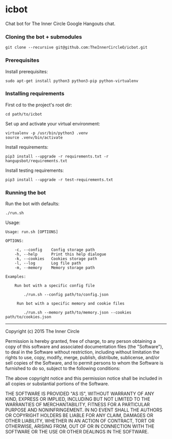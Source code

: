 icbot
=====

Chat bot for The Inner Circle Google Hangouts chat.


### Cloning the bot + submodules

    git clone --recursive git@github.com:TheInnerCircleO/icbot.git


### Prerequisites

Install prerequisites:

    sudo apt-get install python3 python3-pip python-virtualenv


### Installing requirements

First cd to the project's root dir:

    cd path/to/icbot


Set up and activate your virtual environment:

    virtualenv -p /usr/bin/python3 .venv
    source .venv/bin/activate


Install requirements:

    pip3 install --upgrade -r requirements.txt -r hangupsbot/requirements.txt


Install testing requirements:

    pip3 install --upgrade -r test-requirements.txt


### Running the bot

Run the bot with defaults:

    ./run.sh

Usage:

    Usage: run.sh [OPTIONS]

    OPTIONS:

        -c, --config    Config storage path
        -h, --help      Print this help dialogue
        -k, --cookies   Cookies storage path
        -l, --log       Log file path
        -m, --memory    Memory storage path

    Examples:

        Run bot with a specific config file

            ./run.sh --config path/to/config.json

         Run bot with a specific memory and cookie files

            ./run.sh --memory path/to/memory.json --cookies path/to/cookies.json


-----

Copyright (c) 2015 The Inner Circle

Permission is hereby granted, free of charge, to any person obtaining a copy
of this software and associated documentation files (the "Software"), to deal
in the Software without restriction, including without limitation the rights
to use, copy, modify, merge, publish, distribute, sublicense, and/or sell
copies of the Software, and to permit persons to whom the Software is
furnished to do so, subject to the following conditions:

The above copyright notice and this permission notice shall be included in
all copies or substantial portions of the Software.

THE SOFTWARE IS PROVIDED "AS IS", WITHOUT WARRANTY OF ANY KIND, EXPRESS OR
IMPLIED, INCLUDING BUT NOT LIMITED TO THE WARRANTIES OF MERCHANTABILITY,
FITNESS FOR A PARTICULAR PURPOSE AND NONINFRINGEMENT. IN NO EVENT SHALL THE
AUTHORS OR COPYRIGHT HOLDERS BE LIABLE FOR ANY CLAIM, DAMAGES OR OTHER
LIABILITY, WHETHER IN AN ACTION OF CONTRACT, TORT OR OTHERWISE, ARISING FROM,
OUT OF OR IN CONNECTION WITH THE SOFTWARE OR THE USE OR OTHER DEALINGS IN
THE SOFTWARE.
